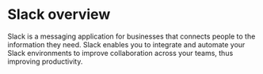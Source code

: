 # Slack overview

Slack is a messaging application for businesses that connects people to the information they need. Slack enables you to integrate and automate your Slack environments to improve collaboration across your teams, thus improving productivity.
